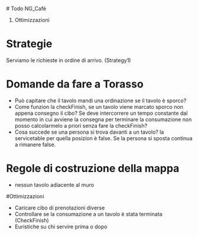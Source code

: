 # Todo NG_Cafè

1.  Ottimizzazioni

# Strategie

Serviamo le richieste in ordine di arrivo. (Strategy1)


# Domande da fare a Torasso

* Può capitare che il tavolo mandi una ordinazione se il tavolo è sporco?
* Come funzion la checkFinish, se un tavolo viene marcato sporco non appena consegno il cibo? Se deve intercorrere un tempo constante dal momento in cui avviene la consegna per terminare la consumazione non posso calcolarmelo a priori senza fare la checkFinish?
* Cosa succede se una persona si trova davanti a un tavolo? la servicetable per quella posizion è false. Se la persona si sposta continua a rimanere false.

# Regole di costruzione della mappa

* nessun tavolo adiacente al muro	


#Ottimizzazioni
* Caricare cibo di prenotazioni diverse
* Controllare se la consumazione a un tavolo è stata terminata (CheckFinish)
* Euristiche su chi servire prima o dopo